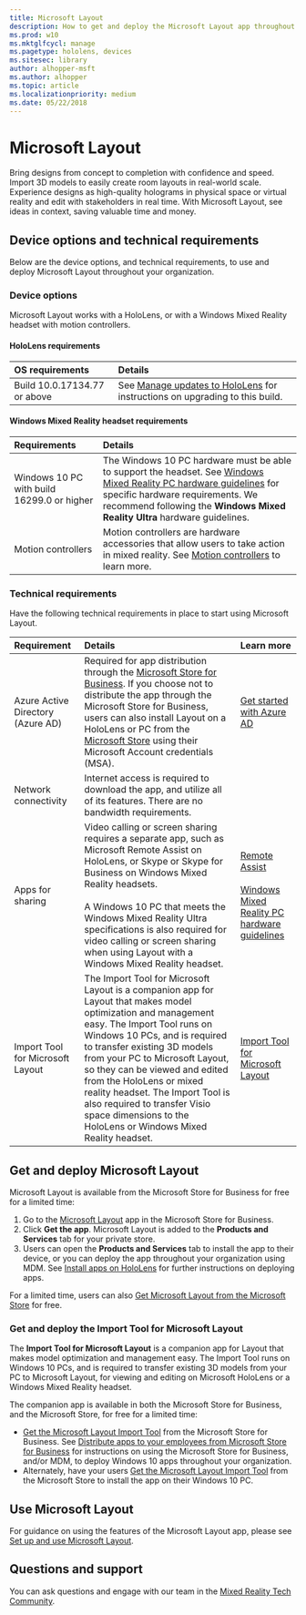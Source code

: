 ```yaml
---
title: Microsoft Layout
description: How to get and deploy the Microsoft Layout app throughout your organization
ms.prod: w10
ms.mktglfcycl: manage
ms.pagetype: hololens, devices
ms.sitesec: library
author: alhopper-msft
ms.author: alhopper
ms.topic: article
ms.localizationpriority: medium
ms.date: 05/22/2018
---
```

# Microsoft Layout

Bring designs from concept to completion with confidence and speed. Import 3D models to easily create room layouts in real-world scale. Experience designs as high-quality holograms in physical space or virtual reality and edit with stakeholders in real time. With Microsoft Layout, see ideas in context, saving valuable time and money.

## Device options and technical requirements

Below are the device options, and technical requirements, to use and deploy Microsoft Layout throughout your organization.

### Device options

Microsoft Layout works with a HoloLens, or with a Windows Mixed Reality headset with motion controllers.

#### HoloLens requirements

| OS requirements                   | Details                                                    |
|:----------------------------------|:-----------------------------------------------------------|
| Build 10.0.17134.77 or above | See [Manage updates to HoloLens](hololens-updates.md) for instructions on upgrading to this build. |

#### Windows Mixed Reality headset requirements

| Requirements                                  | Details                                                    |
|:----------------------------------------------|:-----------------------------------------------------------|
| Windows 10 PC with build 16299.0 or higher    | The Windows 10 PC hardware must be able to support the headset. See [Windows Mixed Reality PC hardware guidelines](https://support.microsoft.com/en-us/help/4039260/windows-10-mixed-reality-pc-hardware-guidelines) for specific hardware requirements. We recommend following the **Windows Mixed Reality Ultra** hardware guidelines.  |
| Motion controllers                            | Motion controllers are hardware accessories that allow users to take action in mixed reality. See [Motion controllers](https://docs.microsoft.com/en-us/windows/mixed-reality/motion-controllers) to learn more.  |

### Technical requirements

Have the following technical requirements in place to start using Microsoft Layout.

| Requirement                       | Details           | Learn more        |
|:----------------------------------|:------------------|:------------------|
| Azure Active Directory (Azure AD) | Required for app distribution through the [Microsoft Store for Business](https://docs.microsoft.com/en-us/microsoft-store/sign-up-microsoft-store-for-business). If you choose not to distribute the app through the Microsoft Store for Business, users can also install Layout on a HoloLens or PC from the [Microsoft Store](https://www.microsoft.com/en-us/store/apps) using their Microsoft Account credentials (MSA). | [Get started with Azure AD](https://docs.microsoft.com/en-us/azure/active-directory/get-started-azure-ad) |
| Network connectivity              | Internet access is required to download the app, and utilize all of its features. There are no bandwidth requirements.    | |
| Apps for sharing                  | Video calling or screen sharing requires a separate app, such as Microsoft Remote Assist on HoloLens, or Skype or Skype for Business on Windows Mixed Reality headsets.<br/><br/>A Windows 10 PC that meets the Windows Mixed Reality Ultra specifications is also required for video calling or screen sharing when using Layout with a Windows Mixed Reality headset. | [Remote Assist](hololens-microsoft-remote-assist-app.md) <br/><br/>[Windows Mixed Reality PC hardware guidelines](https://support.microsoft.com/en-us/help/4039260/windows-10-mixed-reality-pc-hardware-guidelines) |
| Import Tool for Microsoft Layout  | The Import Tool for Microsoft Layout is a companion app for Layout that makes model optimization and management easy. The Import Tool runs on Windows 10 PCs, and is required to transfer existing 3D models from your PC to Microsoft Layout, so they can be viewed and edited from the HoloLens or mixed reality headset. The Import Tool is also required to transfer Visio space dimensions to the HoloLens or Windows Mixed Reality headset. | [Import Tool for Microsoft Layout](#get-and-deploy-the-import-tool-for-microsoft-layout)  |

## Get and deploy Microsoft Layout

Microsoft Layout is available from the Microsoft Store for Business for free for a limited time:

1. Go to the [Microsoft Layout](https://businessstore.microsoft.com/en-us/store/details/app/9NSJN53K3GFJ) app in the Microsoft Store for Business.
1. Click **Get the app**. Microsoft Layout is added to the **Products and Services** tab for your private store.
1. Users can open the **Products and Services** tab to install the app to their device, or you can deploy the app throughout your organization using MDM. See [Install apps on HoloLens](hololens-install-apps.md) for further instructions on deploying apps.

For a limited time, users can also [Get Microsoft Layout from the Microsoft Store](https://www.microsoft.com/store/productId/9NSJN53K3GFJ) for free.

### Get and deploy the Import Tool for Microsoft Layout

The **Import Tool for Microsoft Layout** is a companion app for Layout that makes model optimization and management easy. The Import Tool runs on Windows 10 PCs, and is required to transfer existing 3D models from your PC to Microsoft Layout, for viewing and editing on Microsoft HoloLens or a Windows Mixed Reality headset.

The companion app is available in both the Microsoft Store for Business, and the Microsoft Store, for free for a limited time:

* [Get the Microsoft Layout Import Tool](https://businessstore.microsoft.com/en-us/store/details/app/9N88Q3RXPLP0) from the Microsoft Store for Business. See [Distribute apps to your employees from Microsoft Store for Business](https://docs.microsoft.com/en-us/microsoft-store/distribute-apps-to-your-employees-microsoft-store-for-business) for instructions on using the Microsoft Store for Business, and/or MDM, to deploy Windows 10 apps throughout your organization.
* Alternately, have your users [Get the Microsoft Layout Import Tool](https://www.microsoft.com/store/productId/9N88Q3RXPLP0) from the Microsoft Store to install the app on their Windows 10 PC.

## Use Microsoft Layout

For guidance on using the features of the Microsoft Layout app, please see [Set up and use Microsoft Layout](https://support.microsoft.com/help/4294437).

## Questions and support

You can ask questions and engage with our team in the [Mixed Reality Tech Community](https://techcommunity.microsoft.com/t5/Mixed-Reality/ct-p/MixedReality).